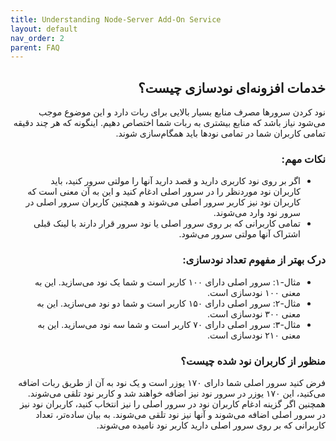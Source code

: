 ```yaml
---
title: Understanding Node-Server Add-On Service
layout: default
nav_order: 2
parent: FAQ
---
```


<head>
    <meta charset="utf-8">
    <link rel="stylesheet" href="https://b3h1z.github.io/HidyBot-Docs/assets/css/style.css">
</head>
<div dir="rtl">

<h2>خدمات افزونه‌ای نودسازی چیست؟</h2>
<p>نود کردن سرورها مصرف منابع بسیار بالایی برای ربات دارد و این موضوع موجب می‌شود نیاز باشد که منابع بیشتری به ربات شما اختصاص دهیم. اینگونه که هر چند دقیقه تمامی کاربران شما در تمامی نودها باید همگام‌سازی شوند.</p>

<h3>نکات مهم:</h3>
<ul>
    <li>اگر بر روی نود کاربری دارید و قصد دارید آنها را مولتی سرور کنید، باید کاربران نود موردنظر را در سرور اصلی ادغام کنید و این به آن معنی است که کاربران نود نیز کاربر سرور اصلی می‌شوند و همچنین کاربران سرور اصلی در سرور نود وارد می‌شوند.</li>
    <li>تمامی کاربرانی که بر روی سرور اصلی یا نود سرور قرار دارند با لینک قبلی اشتراک آنها مولتی سرور می‌شود.</li>
</ul>

<h3>درک بهتر از مفهوم تعداد نودسازی:</h3>
<ul>
    <li>مثال-۱: سرور اصلی دارای ۱۰۰ کاربر است و شما یک نود می‌سازید. این به معنی ۱۰۰ نودسازی است.</li>
    <li>مثال-۲: سرور اصلی دارای ۱۵۰ کاربر است و شما دو نود می‌سازید. این به معنی ۳۰۰ نودسازی است.</li>
    <li>مثال-۳: سرور اصلی دارای ۷۰ کاربر است و شما سه نود می‌سازید. این به معنی ۲۱۰ نودسازی است.</li>
</ul>

<h3>منظور از کاربران نود شده چیست؟</h3>
<p>فرض کنید سرور اصلی شما دارای ۱۷۰ یوزر است و یک نود به آن از طریق ربات اضافه می‌کنید، این ۱۷۰ یوزر در سرور نود نیز اضافه خواهند شد و کاربر نود تلقی می‌شوند. همچنین اگر گزینه ادغام کاربران نود در سرور اصلی را نیز انتخاب کنید، کاربران نود نیز در سرور اصلی اضافه می‌شوند و آنها نیز نود تلقی می‌شوند. به بیان ساده‌تر، تعداد کاربرانی که بر روی سرور اصلی دارید کاربر نود نامیده می‌شوند.</p>

</div>

